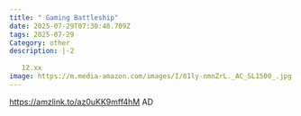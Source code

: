```yaml
---
title: " Gaming Battleship"
date: 2025-07-29T07:30:48.709Z
tags: 2025-07-29
Category: other
description: |-2
  
   12.xx
image: https://m.media-amazon.com/images/I/81ly-nmnZrL._AC_SL1500_.jpg
---
```

https://amzlink.to/az0uKK9mff4hM
AD